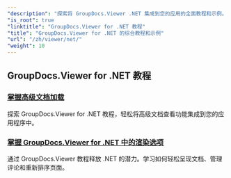```yaml
---
"description": "探索将 GroupDocs.Viewer .NET 集成到您的应用的全面教程和示例。逐步学习增强文档管理的技巧。"
"is_root": true
"linktitle": "GroupDocs.Viewer for .NET 教程"
"title": "GroupDocs.Viewer for .NET 的综合教程和示例"
"url": "/zh/viewer/net/"
"weight": 10
---
```


## GroupDocs.Viewer for .NET 教程
### [掌握高级文档加载](./advanced-document-loading/)
探索 GroupDocs.Viewer for .NET 教程，轻松将高级文档查看功能集成到您的应用程序中。
### [掌握 GroupDocs.Viewer for .NET 中的渲染选项](./mastering-render-options/)
通过 GroupDocs.Viewer 教程释放 .NET 的潜力。学习如何轻松呈现文档、管理评论和重新排序页面。